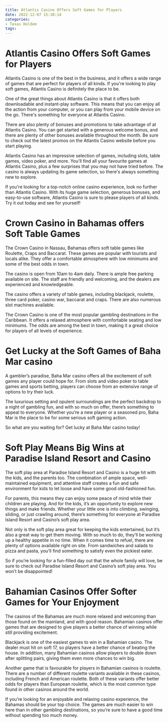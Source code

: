 ```yaml
---
title: Atlantis Casino Offers Soft Games for Players
date: 2022-12-07 15:38:14
categories:
- Texas Holdem
tags:
---
```



#  Atlantis Casino Offers Soft Games for Players

Atlantis Casino is one of the best in the business, and it offers a wide range of games that are perfect for players of all kinds. If you're looking to play soft games, Atlantis Casino is definitely the place to be.

One of the great things about Atlantis Casino is that it offers both downloadable and instant-play software. This means that you can enjoy all the action from your computer, or you can play from your mobile device on the go. There's something for everyone at Atlantis Casino.

There are also plenty of bonuses and promotions to take advantage of at Atlantis Casino. You can get started with a generous welcome bonus, and there are plenty of other bonuses available throughout the month. Be sure to check out the latest promos on the Atlantis Casino website before you start playing.

Atlantis Casino has an impressive selection of games, including slots, table games, video poker, and more. You'll find all your favourite games at Atlantis Casino, plus a few surprises that you may not have tried before. The casino is always updating its game selection, so there's always something new to explore.

If you're looking for a top-notch online casino experience, look no further than Atlantis Casino. With its huge game selection, generous bonuses, and easy-to-use software, Atlantis Casino is sure to please players of all kinds. Try it out today and see for yourself!

#  Crown Casino in Bahamas offers Soft Table Games

The Crown Casino in Nassau, Bahamas offers soft table games like Roulette, Craps and Baccarat. These games are popular with tourists and locals alike. They offer a comfortable atmosphere with low minimums and some of the best odds in town.

The casino is open from 10am to 4am daily. There is ample free parking available on site. The staff are friendly and welcoming, and the dealers are experienced and knowledgeable.

The casino offers a variety of table games, including blackjack, roulette, three card poker, casino war, baccarat and craps. There are also numerous slot machines available.

The Crown Casino is one of the most popular gambling destinations in the Caribbean. It offers a relaxed atmosphere with comfortable seating and low minimums. The odds are among the best in town, making it a great choice for players of all levels of experience.

#  Get Lucky at the Soft Games of Baha Mar casino

A gambler’s paradise, Baha Mar casino offers all the excitement of soft games any player could hope for. From slots and video poker to table games and sports betting, players can choose from an extensive range of options to try their luck.

The luxurious setting and opulent surroundings are the perfect backdrop to a night of gambling fun, and with so much on offer, there’s something to appeal to everyone. Whether you’re a new player or a seasoned pro, Baha Mar is the place to be for some serious soft gaming action.

So what are you waiting for? Get lucky at Baha Mar casino today!

#  Soft Play Means Big Wins at Paradise Island Resort and Casino

The soft play area at Paradise Island Resort and Casino is a huge hit with the kids, and the parents too. The combination of ample space, well-maintained equipment, and attentive staff creates a fun and safe environment for kids to let loose and have some good old-fashioned fun.

For parents, this means they can enjoy some peace of mind while their children are playing. And for the kids, it’s an opportunity to explore new things and make friends. Whether your little one is into climbing, swinging, sliding, or just crawling around, there’s something for everyone at Paradise Island Resort and Casino’s soft play area.

Not only is the soft play area great for keeping the kids entertained, but it’s also a great way to get them moving. With so much to do, they’ll be working up a healthy appetite in no time. When it comes time to refuel, there are plenty of options available right on site. From sandwiches and salads to pizza and pasta, you’ll find something to satisfy even the pickiest eater.

So if you’re looking for a fun-filled day out that the whole family will love, be sure to check out Paradise Island Resort and Casino’s soft play area. You won’t be disappointed!

#  Bahamian Casinos Offer Softer Games for Your Enjoyment

The casinos of the Bahamas are much more relaxed and welcoming than those found on the mainland, and with good reason. Bahamian casinos offer games that are designed to give players a better chance of winning while still providing excitement.

Blackjack is one of the easiest games to win in a Bahamian casino. The dealer must hit on soft 17, so players have a better chance of beating the house. In addition, many Bahamian casinos allow players to double down after splitting pairs, giving them even more chances to win big.

Another game that is favourable for players in Bahamian casinos is roulette. There are a number of different roulette variants available in these casinos, including French and American roulette. Both of these variants offer better odds for players than European roulette, which is the most common type found in other casinos around the world.

If you’re looking for an enjoyable and relaxing casino experience, the Bahamas should be your top choice. The games are much easier to win here than in other gambling destinations, so you’re sure to have a good time without spending too much money.